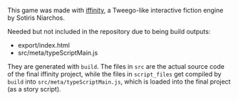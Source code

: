 This game was made with <a href="https://github.com/zehanort/iffinity">iffinity</a>, a Tweego-like interactive fiction engine by Sotiris Niarchos.

Needed but not included in the repository due to being build outputs:

* export/index.html
* src/meta/typeScriptMain.js

They are generated with `build`. The files in `src` are the actual source code of the final iffinity project, while the files in `script_files` get compiled by `build` into `src/meta/typeScriptMain.js`, which is loaded into the final project (as a story script).